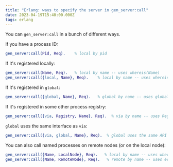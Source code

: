 ```yaml
---
title: "Erlang: ways to specify the server in gen_server:call"
date: 2023-04-19T15:40:00.000Z
tags: erlang
---
```


You can `gen_server:call` in a bunch of different ways.

If you have a process ID:

```erlang
gen_server:call(Pid, Req).    % local by pid
```

If it's registered locally:

```erlang
gen_server:call(Name, Req).   % local by name -- uses whereis(Name)
gen_server:call({local, Name}, Req).    % local by name -- uses whereis(Name)
```

If it's registered in `global`:

```erlang
gen_server:call({global, Name}, Req).   % global by name -- uses global:whereis_name(Name)
```

If it's registered in some other process registry:

```erlang
gen_server:call({via, Registry, Name}, Req).  % via by name -- uses Registry:whereis_name(Name)
```

`global` uses the same interface as `via`:

```erlang
gen_server:call({via, global, Name}, Req).  % global uses the same API as user-defined registries
```

You can also call named processes on remote nodes (or on the local node):

```erlang
gen_server:call({Name, LocalNode}, Req).   % local by name -- uses whereis(Name)
gen_server:call({Name, RemoteNode}, Req).   % remote by name -- uses erlang:send({Name, RemoteNode}, ...)
```

